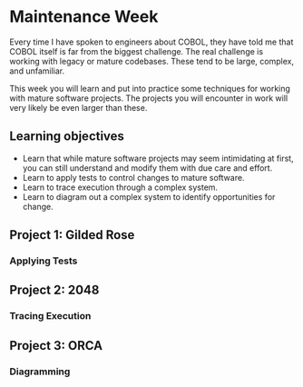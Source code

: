 # Maintenance Week

Every time I have spoken to engineers about COBOL, they have told me that COBOL
itself is far from the biggest challenge. The real challenge is working with
legacy or mature codebases. These tend to be large, complex, and unfamiliar.

This week you will learn and put into practice some techniques for working with
mature software projects. The projects you will encounter in work will very
likely be even larger than these.

## Learning objectives

* Learn that while mature software projects may seem intimidating at first, you
  can still understand and modify them with due care and effort.
* Learn to apply tests to control changes to mature software.
* Learn to trace execution through a complex system.
* Learn to diagram out a complex system to identify opportunities for change.

## Project 1: Gilded Rose

### Applying Tests

## Project 2: 2048

### Tracing Execution

## Project 3: ORCA

### Diagramming
